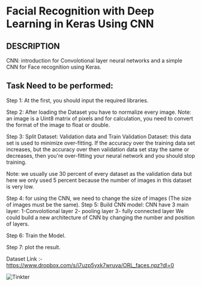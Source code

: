 # Facial Recognition with Deep Learning in Keras Using CNN

## DESCRIPTION
CNN: introduction for Convolotional layer neural networks and a simple CNN for Face recognition using Keras.

## Task Need to be performed:
Step 1:  At the first, you should input the required libraries.

Step 2: After loading the Dataset you have to normalize every image.
Note: an image is a Uint8 matrix of pixels and for calculation, you need to convert the format of the image to float or double.

Step 3: Split Dataset: Validation data and Train
Validation Dataset: this data set is used to minimize over-fitting. If the accuracy over the training data set increases, but the accuracy over then validation data set stay the same or decreases, then you're over-fitting your neural network and you should stop training.

Note: we usually use 30 percent of every dataset as the validation data but here we only used 5 percent because the number of images in this dataset is very low.

Step 4: for using the CNN, we need to change the size of images (The size of images must be the same).
Step 5: Build CNN model: CNN have 3 main layer:
 1-Convolotional layer
 2- pooling layer
 3- fully connected layer
We could build a new architecture of CNN by changing the number and position of layers.

Step 6: Train the Model.

Step 7: plot the result.


Dataset Link :- https://www.dropbox.com/s/i7uzp5yxk7wruva/ORL_faces.npz?dl=0

![Tinkter](https://cdn.lynda.com/course/628706/628706-637286226106614922-16x9.jpg)

